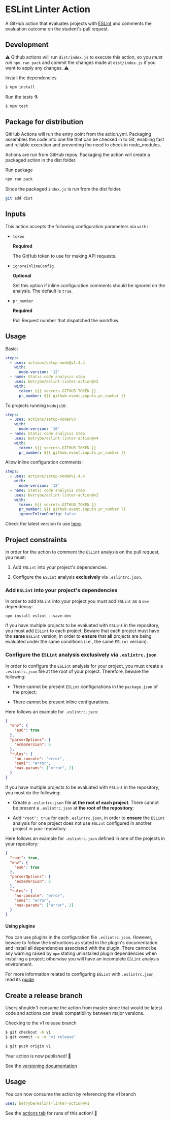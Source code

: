 # ESLint Linter Action

A GitHub action that evaluates projects with [ESLint](https://eslint.org/) and comments the evaluation outcome on the student's pull request.

## Development

⚠️ Github actions will run `dist/index.js` to execute this action, so you *must run* `npm run pack` and commit the changes made at `dist/index.js` if you want to apply any changes. ⚠️

Install the dependencies
```bash
$ npm install
```

Run the tests ⚗️
```bash
$ npm test
```

## Package for distribution

GitHub Actions will run the entry point from the action.yml. Packaging assembles the code into one file that can be checked in to Git, enabling fast and reliable execution and preventing the need to check in node_modules.

Actions are run from GitHub repos. Packaging the action will create a packaged action in the dist folder.

Run package

```bash
npm run pack
```

Since the packaged `index.js` is run from the dist folder.

```bash
git add dist
```

## Inputs

This action accepts the following configuration parameters via `with:`

- `token`

  **Required**

  The GitHub token to use for making API requests.

- `ignoreInlineConfig`

  **Optional**

  Set this option if inline configuration comments should be ignored on the analysis. The default is `true`.

- `pr_number`

  **Required**

  Pull Request number that dispatched the workflow.

## Usage

Basic:

```yaml
steps:
  - uses: actions/setup-node@v1.4.4
    with:
      node-version: '12'
  - name: Static code analysis step
    uses: betrybe/eslint-linter-action@v2
    with:
      token: ${{ secrets.GITHUB_TOKEN }}
      pr_number: ${{ github.event.inputs.pr_number }}
```

To projects running `Nodejs16`:
```yaml
steps:
  - uses: actions/setup-node@v3
    with:
      node-version: '16'
  - name: Static code analysis step
    uses: betrybe/eslint-linter-action@v4
    with:
      token: ${{ secrets.GITHUB_TOKEN }}
      pr_number: ${{ github.event.inputs.pr_number }}
```


Allow inline configuration comments:

```yaml
steps:
  - uses: actions/setup-node@v1.4.4
    with:
      node-version: '12'
  - name: Static code analysis step
    uses: betrybe/eslint-linter-action@v2
    with:
      token: ${{ secrets.GITHUB_TOKEN }}
      pr_number: ${{ github.event.inputs.pr_number }}
      ignoreInlineConfig: false
```

Check the latest version to use [here](https://github.com/betrybe/eslint-linter-action/releases).

## Project constraints

In order for the action to comment the `ESLint` analysis on the pull request, you must:

1. Add `ESLint` into your project's dependencies.

1. Configure the `ESLint` analysis **exclusively** via `.eslintrc.json`.

### Add `ESLint` into your project's dependencies

In order to add `ESLint` into your project you must add `ESLint` as a `dev` dependency:

```shell
npm install eslint --save-dev
```

If you have multiple projects to be evaluated with `ESLint` in the repository, you must add `ESLint` to each project. Beware that each project must have the **same** `ESLint` version, in order to **ensure** that **all** projects are being evaluated under the same conditions (i.e., the same `ESLint` version).

### Configure the `ESLint` analysis **exclusively** via `.eslintrc.json`

In order to configure the `ESLint` analysis for your project, you must create a `.eslintrc.json` file at the root of your project. Therefore, beware the following:

- There cannot be present `ESLint` configurations in the `package.json` of the project;

- There cannot be present inline configurations.

Here follows an example for `.eslintrc.json`:

```json
{
  "env": {
    "es6": true
  },
  "parserOptions": {
    "ecmaVersion": 6
  },
  "rules": {
    "no-console": "error",
    "semi": "error",
    "max-params": ["error", 2]
  }
}
```

If you have multiple projects to be evaluated with `ESLint` in the repository, you must do the following:

- Create a `.eslintrc.json` file **at the root of each project**. There cannot be present a `.eslintrc.json` at **the root of the repository**;

- Add `"root": true` for each `.eslintrc.json`, in order to **ensure** the `ESLint` analysis for one project does not use `ESLint` configured in another project in your repository.

Here follows an example for `.eslintrc.json` defined in one of the projects in your repository:

```json
{
  "root": true,
  "env": {
    "es6": true
  },
  "parserOptions": {
    "ecmaVersion": 6
  },
  "rules": {
    "no-console": "error",
    "semi": "error",
    "max-params": ["error", 2]
  }
}
```

#### Using plugins

You can use plugins in the configuration file `.eslintrc.json`. However, beware to follow the instructions as stated in the plugin's documentation and install all dependencies associated with the plugin. There cannot be any warning raised by `npm` stating uninstalled plugin dependencies when installing a project; otherwise you will have an incomplete `ESLint` analysis environment.

For more information related to configuring `ESLint` with `.eslintrc.json`, read its [guide](https://eslint.org/docs/user-guide/configuring).

## Create a release branch

Users shouldn't consume the action from master since that would be latest code and actions can break compatibility between major versions.

Checking to the v1 release branch

```bash
$ git checkout -b v1
$ git commit -a -m "v1 release"
```

```bash
$ git push origin v1
```

Your action is now published! :rocket:

See the [versioning documentation](https://github.com/actions/toolkit/blob/master/docs/action-versioning.md)

## Usage

You can now consume the action by referencing the v1 branch

```yaml
uses: betrybe/eslint-linter-action@v1
```

See the [actions tab](https://github.com/betrybe/eslint-linter-action/actions) for runs of this action! :rocket:
